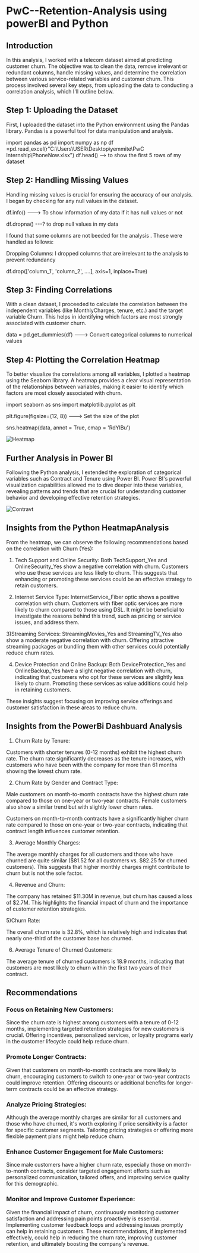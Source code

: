 # PwC--Retention-Analysis using powerBI and Python
## Introduction
In this analysis, I worked with a telecom dataset aimed at predicting customer churn. The objective was to clean the data, remove irrelevant or redundant columns, handle missing values, and determine the correlation between various service-related variables and customer churn. This process involved several key steps, from uploading the data to conducting a correlation analysis, which I'll outline below.
## Step 1: Uploading the Dataset
First, I uploaded the dataset into the Python environment using the Pandas library. Pandas is a powerful tool for data manipulation and analysis.

import pandas as pd
import numpy as np
df =pd.read_excel(r"C:\Users\USER\Desktop\yemmite\PwC Internship\PhoneNow.xlsx")
df.head() --> to show the first 5 rows of my dataset

## Step 2: Handling Missing Values
Handling missing values is crucial for ensuring the accuracy of our analysis. I began by checking for any null values in the dataset.

df.info() ---> To show information of my data if it has null values or not

df.dropna() ---? to drop null values in my data 

I found that some columns are not beeded for the analysis . These were handled as follows:

Dropping Columns: I dropped columns that are  irrelevant to the analysis to prevent redundancy

df.drop(['column_1', 'column_2', ....], axis=1, inplace=True)

## Step 3: Finding Correlations

With a clean dataset, I proceeded to calculate the correlation between the independent variables (like MonthlyCharges, tenure, etc.) and the target variable Churn. This helps in identifying which factors are most strongly associated with customer churn.


data = pd.get_dummies(df) ---> Convert categorical columns to numerical values

## Step 4: Plotting the Correlation Heatmap
To better visualize the correlations among all variables, I plotted a heatmap using the Seaborn library. A heatmap provides a clear visual representation of the relationships between variables, making it easier to identify which factors are most closely associated with churn.


import seaborn as sns
import matplotlib.pyplot as plt

plt.figure(figsize=(12, 8)) --->  Set the size of the plot

sns.heatmap(data, annot = True, cmap = 'RdYlBu')

![Heatmap](images/Heatmap.png)

## Further Analysis in Power BI
Following the Python analysis, I extended the exploration of categorical variables such as Contract and Tenure using Power BI. Power BI's powerful visualization capabilities allowed me to dive deeper into these variables, revealing patterns and trends that are crucial for understanding customer behavior and developing effective retention strategies.

![Contravt](images/Screenshot_20240819_073045.png)         

## Insights from the Python HeatmapAnalysis

From the heatmap, we can observe the following recommendations based on the correlation with Churn (Yes):

1) Tech Support and Online Security: Both TechSupport_Yes and OnlineSecurity_Yes show a negative correlation with churn. Customers who use these services are less likely to churn. This suggests that enhancing or promoting these services could be an effective strategy to retain customers.

2) Internet Service Type: InternetService_Fiber optic shows a positive correlation with churn. Customers with fiber optic services are more likely to churn compared to those using DSL. It might be beneficial to investigate the reasons behind this trend, such as pricing or service issues, and address them.

3)Streaming Services: StreamingMovies_Yes and StreamingTV_Yes also show a moderate negative correlation with churn. Offering attractive streaming packages or bundling them with other services could potentially reduce churn rates.

4) Device Protection and Online Backup: Both DeviceProtection_Yes and OnlineBackup_Yes have a slight negative correlation with churn, indicating that customers who opt for these services are slightly less likely to churn. Promoting these services as value additions could help in retaining customers.

These insights suggest focusing on improving service offerings and customer satisfaction in these areas to reduce churn.


## Insights from the PowerBi Dashbuard Analysis

1) Churn Rate by Tenure:

Customers with shorter tenures (0-12 months) exhibit the highest churn rate. The churn rate significantly decreases as the tenure increases, with customers who have been with the company for more than 61 months showing the lowest churn rate.

2) Churn Rate by Gender and Contract Type:

Male customers on month-to-month contracts have the highest churn rate compared to those on one-year or two-year contracts. Female customers also show a similar trend but with slightly lower churn rates.

Customers on month-to-month contracts have a significantly higher churn rate compared to those on one-year or two-year contracts, indicating that contract length influences customer retention.

3) Average Monthly Charges:

The average monthly charges for all customers and those who have churned are quite similar ($81.52 for all customers vs. $82.25 for churned customers). This suggests that higher monthly charges might contribute to churn but is not the sole factor.

4) Revenue and Churn:

The company has retained $11.30M in revenue, but churn has caused a loss of $2.7M. This highlights the financial impact of churn and the importance of customer retention strategies.

 5)Churn Rate:

The overall churn rate is 32.8%, which is relatively high and indicates that nearly one-third of the customer base has churned.

6) Average Tenure of Churned Customers:

The average tenure of churned customers is 18.9 months, indicating that customers are most likely to churn within the first two years of their contract.

## Recommendations
### Focus on Retaining New Customers:

Since the churn rate is highest among customers with a tenure of 0-12 months, implementing targeted retention strategies for new customers is crucial. Offering incentives, personalized services, or loyalty programs early in the customer lifecycle could help reduce churn.

### Promote Longer Contracts:

Given that customers on month-to-month contracts are more likely to churn, encouraging customers to switch to one-year or two-year contracts could improve retention. Offering discounts or additional benefits for longer-term contracts could be an effective strategy.

### Analyze Pricing Strategies:

Although the average monthly charges are similar for all customers and those who have churned, it's worth exploring if price sensitivity is a factor for specific customer segments. Tailoring pricing strategies or offering more flexible payment plans might help reduce churn.

### Enhance Customer Engagement for Male Customers:

Since male customers have a higher churn rate, especially those on month-to-month contracts, consider targeted engagement efforts such as personalized communication, tailored offers, and improving service quality for this demographic.

### Monitor and Improve Customer Experience:

Given the financial impact of churn, continuously monitoring customer satisfaction and addressing pain points proactively is essential. Implementing customer feedback loops and addressing issues promptly can help in retaining customers.
These recommendations, if implemented effectively, could help in reducing the churn rate, improving customer retention, and ultimately boosting the company's revenue.

